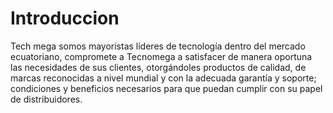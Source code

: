 Introduccion
============================

Tech mega somos mayoristas líderes de tecnología dentro del mercado ecuatoriano, compromete a Tecnomega a satisfacer de manera oportuna las necesidades de sus clientes, otorgándoles productos de calidad, de marcas reconocidas a nivel mundial y con la adecuada garantía y soporte; condiciones y beneficios necesarios para que puedan cumplir con su papel de distribuidores.
